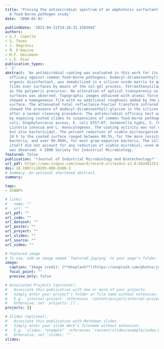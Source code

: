 ```yaml
---
title: 'Proving the antimicrobial spectrum of an amphoteric surfactant-sol-gel coating:
  A food-borne pathogen study'
date: '2008-01-01'

publishDate: '2021-04-21T19:26:33.158594Z'
authors:
- G.J. Copello
- S. Teves
- J. Degrossi
- M. D'Aquino
- M.F. Desimone
- L.E. Díaz
publication_types:
- '2'
abstract: 'An antimicrobial coating was evaluated in this work for its antimicrobial
  efficacy against common food-borne pathogens. Dodecyl-di(aminoethyl)-glycine, an
  organic disinfectant, was immobilized in a silicon oxide matrix to generate thin
  films over surfaces by means of the sol-gel process. Tetraethoxysilane was used
  as the polymeric precursor. No alteration of optical transparency on the covered
  surfaces was observed. Topographic images obtained with atomic force microscopy
  showed a homogeneous film with no additional roughness added by the polymer to the
  surface. The attenuated total reflectance-Fourier transform infrared spectral data
  showed the presence of dodecyl-di(aminoethyl)-glycine in the silicon oxide network
  after a normal cleaning procedure. The antimicrobial efficacy test was performed
  by exposing coated slides to suspensions of common food-borne pathogens: Escherichia
  coli, Staphyloccocus aureus, E. coli O157:H7, Salmonella typhi, S. cholerasuiss,
  Listeria innocua and L. monocytogenes. The coating activity was not only bacteriostatic
  but also bactericidal. The percent reduction of viable microorganism exposure over
  24 h to the coated surface ranged between 99.5%, for the more resistant gram-positive
  bacteria, and over 99.999%, for most gram-negative bacteria. The silicon matrix
  itself did not account for any reduction of viable microbial, even more an increase
  was observed. © 2008 Society for Industrial Microbiology.'
featured: false
publication: '*Journal of Industrial Microbiology and Biotechnology*'
url_pdf: https://www.scopus.com/inward/record.uri?eid=2-s2.0-50249125311&doi=10.1007%2fs10295-008-0380-3&partnerID=40&md5=80a6d7f6ce45d09d02ff06332b351408
doi: 10.1007/s10295-008-0380-3
# Summary. An optional shortened abstract.
summary: 

tags:
- GINAPS

# links:
# - name: ""
#   url: ""
url_pdf: ""
url_code: ""
url_dataset: ""
url_poster: ""
url_project: ""
url_slides: ""
url_source: ""
url_video: ""

# Featured image
# To use, add an image named `featured.jpg/png` to your page"s folder. 
image:
  caption: "Image credit: [**Unsplash**](https://unsplash.com/photos/jdD8gXaTZsc)"
  focal_point: ""
  preview_only: false

# Associated Projects (optional).
#   Associate this publication with one or more of your projects.
#   Simply enter your project"s folder or file name without extension.
#   E.g. `internal-project` references `content/project/internal-project/index.md`.
#   Otherwise, set `projects: []`.
projects: []

# Slides (optional).
#   Associate this publication with Markdown slides.
#   Simply enter your slide deck"s filename without extension.
#   E.g. `slides: "example"` references `content/slides/example/index.md`.
#   Otherwise, set `slides: ""`.
slides:
---
```




